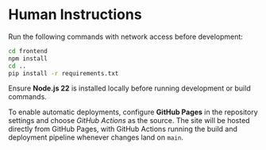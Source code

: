 # Human Instructions

Run the following commands with network access before development:

```bash
cd frontend
npm install
cd ..
pip install -r requirements.txt
```

Ensure **Node.js 22** is installed locally before running development or build commands.

To enable automatic deployments, configure **GitHub Pages** in the repository settings and choose *GitHub Actions* as the source.
The site will be hosted directly from GitHub Pages, with GitHub Actions running the build and deployment pipeline whenever changes land on `main`.
